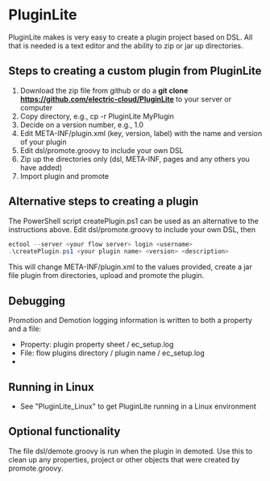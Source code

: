 # PluginLite
PluginLite makes is very easy to create a plugin project based on DSL.  All that is needed is a text editor and the ability to zip or jar up directories.

## Steps to creating a custom plugin from PluginLite
1. Download the zip file from github or do a **git clone https://github.com/electric-cloud/PluginLite** to your server or computer
2. Copy directory, e.g., cp -r PluginLite MyPlugin
2. Decide on a version number, e.g., 1.0
3. Edit META-INF/plugin.xml (key, version, label) with the name and version of your plugin
4. Edit dsl/promote.groovy to include your own DSL
5. Zip up the directories only (dsl, META-INF, pages and any others you have added) 
6. Import plugin and promote

## Alternative steps to creating a plugin
The PowerShell script createPlugin.ps1 can be used as an alternative to the instructions above.  Edit dsl/promote.groovy to include your own DSL, then
```powershell
ectool --server <your flow server> login <username>
.\createPlugin.ps1 <your plugin name> <version> <description>
```
This will change META-INF/plugin.xml to the values provided, create a jar file plugin from directories, upload  and promote the plugin.

## Debugging
Promotion and Demotion logging information is written to both a property and a file:
- Property: plugin property sheet / ec_setup.log
- File: flow plugins directory / plugin name / ec_setup.log
- 

## Running in Linux
- See "PluginLite_Linux" to get PluginLite running in a Linux environment

## Optional functionality
The file dsl/demote.groovy is run when the plugin in demoted.  Use this to clean up any properties, project or other objects that were created by promote.groovy.

